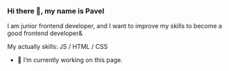 ### Hi there 👋, my name is Pavel

I am junior frontend developer, and I want to improve my skills to become a good frontend developer&

My actually skills: JS / HTML / CSS

- 🔭 I’m currently working on this page. 
